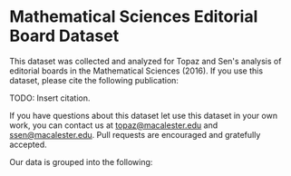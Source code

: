 # Mathematical Sciences Editorial Board Dataset

This dataset was collected and analyzed for Topaz and Sen's analysis of editorial boards in the Mathematical Sciences (2016).
If you use this dataset, please cite the following publication:

TODO: Insert citation.

If you have questions about this dataset let use this dataset in your own work, you can contact us at topaz@macalester.edu and ssen@macalester.edu. Pull requests are encouraged and gratefully accepted.

Our data is grouped into the following:
